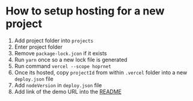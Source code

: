 # How to setup hosting for a new project

1. Add project folder into `projects`
2. Enter project folder
3. Remove `package-lock.jcon` if it exists
4. Run `yarn` once so a new lock file is generated
5. Run command `vercel --scope hoprnet`
6. Once its hosted, copy `projectId` from within `.vercel` folder into a new `deploy.json` file
7. Add `nodeVersion` in `deploy.json` file
8. Add link of the demo URL into the [README](./README.md)
